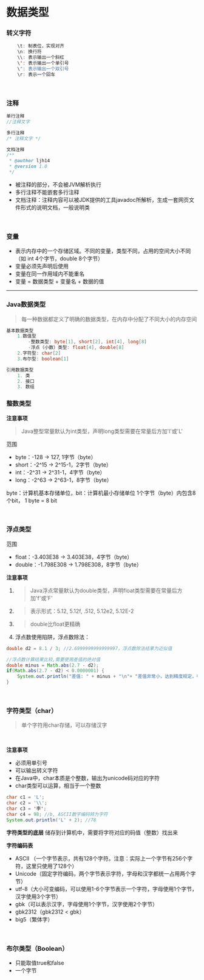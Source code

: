 ﻿# 数据类型

### 转义字符

```java
    \t: 制表位，实现对齐
    \n: 换行符
    \\: 表示输出一个斜杠
    \': 表示输出一个单引号
    \": 表示输出一个双引号
    \r: 表示一个回车
```    

<br>

### 注释

```java
单行注释 
//注释文字

多行注释 
/* 注释文字 */

文档注释 
/**
 * @author ljh14
 * @version 1.0
 */
```

 - 被注释的部分，不会被JVM解析执行
 - 多行注释不能嵌套多行注释
 - 文档注释：注释内容可以被JDK提供的工具javadoc所解析，生成一套网页文件形式的说明文档，一般说明类


<br>

### 变量

 - 表示内存中的一个存储区域。不同的变量，类型不同，占用的空间大小不同 （如 int 4个字节，double 8个字节）
 - 变量必须先声明后使用
 - 变量在同一作用域内不能重名
 - 变量 = 数据类型 + 变量名 + 数据的值


----------

### Java数据类型

> 每一种数据都定义了明确的数据类型，在内存中分配了不同大小的内存空间

```java
基本数据类型
    1.数值型
        -整数类型: byte[1], short[2], int[4], long[8]
        -浮点（小数）类型: float[4], double[8]
    2.字符型: char[2]
    3.布尔型: boolean[1]

引用数据类型
    1. 类
    2. 接口
    3. 数组
```

### 整数类型
**注意事项**
> Java整型常量默认为int类型，声明long类型需要在常量后方加'l'或'L'

范围
 - byte：-128 -> 127, 1字节（byte）
 - short：-2^15 -> 2^15-1，2字节（byte）
 - int：-2^31 -> 2^31-1，4字节（byte）
 - long：-2^63 -> 2^63-1，8字节（byte）
 
byte：计算机基本存储单位，bit：计算机最小存储单位
1个字节（byte）内包含8个bit， 1 byte = 8 bit


<br>


### 浮点类型


范围

 - float：-3.403E38 -> 3.403E38，4字节（byte）
 - double：-1.798E308 -> 1.798E308，8字节（byte）

**注意事项**
1. >Java浮点常量默认为double类型，声明float类型需要在常量后方加'f'或'F'
2. >表示形式：5.12, 5.12f, .512, 5.12e2, 5.12E-2
3. >double比float更精确
4. 浮点数使用陷阱，浮点数除法：

```java
double d2 = 8.1 / 3; //2.6999999999999997，浮点数除法结果为近似值

//浮点数计算结果比较,需要使用差值的绝对值
double minus = Math.abs(2.7 - d2);
if(Math.abs(2.7 - d2) < 0.0000001) {
    System.out.println("差值: " + minus + "\n"+ "差值非常小，达到精度规定，判断为相对");
}
```

<br>

### 字符类型（char）
>单个字符用char存储，可以存储汉字

<br>

**注意事项**
- 必须用单引号
- 可以输出转义字符
- 在Java中，char本质是个整数，输出为unicode码对应的字符
- char类型可以运算，相当于一个整数

```java
char c1 = 'L';
char c2 = '\\';
char c3 = '李';
char c4 = 98; //b, ASCII数字编码转为字符
System.out.println('L' + 2); //78
```

**字符类型的底层**
储存到计算机中，需要将字符对应的码值（整数）找出来

**字符编码表**
- ASCII （一个字节表示，共有128个字符。注意：实际上一个字节有256个字符，这里只使用了128个）
- Unicode（固定字符编码，两个字节表示字符，字母和汉字都统一占用两个字节）
- utf-8（大小可变编码，可以使用1-6个字节表示一个字符，字母使用1个字节，汉字使用3个字节）
- gbk（可以表示汉字，字母使用1个字节，汉字使用2个字节）
- gbk2312（gbk2312 < gbk）
- big5（繁体字）

<br>

### 布尔类型（Boolean）
- 只能取值true和false
- 一个字节



 
 
 
